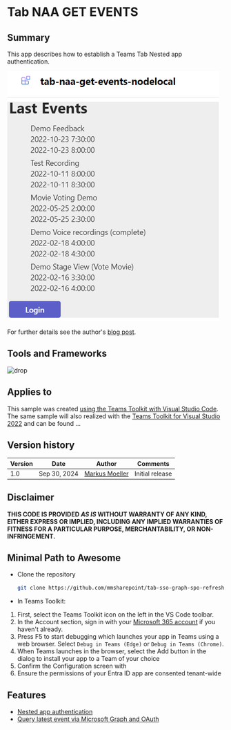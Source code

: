 # Tab NAA GET EVENTS

## Summary

This app describes how to establish a Teams Tab Nested app authentication. 



![Teams Tab to ensure a SharePoint user in current's Team site](assets/Screenshot.png)

For further details see the author's [blog post](https://mmsharepoint.wordpress.com/2024/).


## Tools and Frameworks

![drop](https://img.shields.io/badge/Teams&nbsp;Toolkit&nbsp;for&nbsp;VS&nbsp;Code-5.8.1-green.svg)

## Applies to

This sample was created [using the Teams Toolkit with Visual Studio Code](https://learn.microsoft.com/en-us/microsoftteams/platform/toolkit/teams-toolkit-fundamentals?pivots=visual-studio&WT.mc_id=M365-MVP-5004617). The same sample will also realized with the [Teams Toolkit for Visual Studio 2022](https://learn.microsoft.com/en-us/microsoftteams/platform/toolkit/toolkit-v4/teams-toolkit-fundamentals-vs?WT.mc_id=M365-MVP-5004617) and can be found ...

## Version history

Version|Date|Author|Comments
-------|----|----|--------
1.0|Sep 30, 2024|[Markus Moeller](https://twitter.com/moeller2_0)|Initial release

## Disclaimer

**THIS CODE IS PROVIDED *AS IS* WITHOUT WARRANTY OF ANY KIND, EITHER EXPRESS OR IMPLIED, INCLUDING ANY IMPLIED WARRANTIES OF FITNESS FOR A PARTICULAR PURPOSE, MERCHANTABILITY, OR NON-INFRINGEMENT.**

## Minimal Path to Awesome
- Clone the repository
    ```bash
    git clone https://github.com/mmsharepoint/tab-sso-graph-spo-refresh-node>.git
    ```

- In Teams Toolkit:
1. First, select the Teams Toolkit icon on the left in the VS Code toolbar.
2. In the Account section, sign in with your [Microsoft 365 account](https://docs.microsoft.com/microsoftteams/platform/toolkit/accounts) if you haven't already.
3. Press F5 to start debugging which launches your app in Teams using a web browser. Select `Debug in Teams (Edge)` or `Debug in Teams (Chrome)`.
4. When Teams launches in the browser, select the Add button in the dialog to install your app to a Team of your choice
5. Confirm the Configuration screen with 
6. Ensure the permissions of your Entra ID app are consented tenant-wide
  
## Features
- [Nested app authentication](https://learn.microsoft.com/en-us/microsoftteams/platform/concepts/authentication/nested-authentication?tabs=js&WT.mc_id=M365-MVP-5004617)
- [Query latest event via Microsoft Graph and OAuth](https://learn.microsoft.com/en-us/graph/query-parameters?view=graph-rest-1.0&tabs=http&WT.mc_id=M365-MVP-5004617)